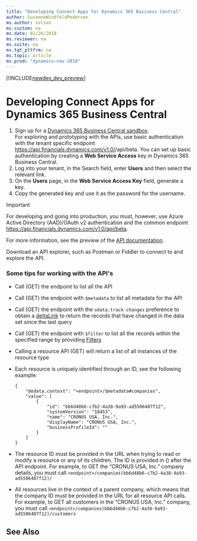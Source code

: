 ```yaml
---
title: "Developing Connect Apps for Dynamics 365 Business Central"
author: SusanneWindfeldPedersen
ms.author: solsen
ms.custom: na
ms.date: 02/26/2018
ms.reviewer: na
ms.suite: na
ms.tgt_pltfrm: na
ms.topic: article
ms.prod: "dynamics-nav-2018"
---
```


[!INCLUDE[newdev_dev_preview](includes/newdev_dev_preview.md)]

# Developing Connect Apps for Dynamics 365 Business Central

1. Sign up for a [Dynamics 365 Business Central sandbox]().  
For exploring and prototyping with the APIs, use basic authentication with the tenant specific endpoint https://api.financials.dynamics.com/v1.0/<tenant user domain url>/api/beta. You can set up basic authentication by creating a **Web Service Access** key in Dynamics 365 Business Central. 
2. Log into your tenant, in the Search field, enter **Users** and then select the relevant link.
3. On the **Users** page, in the **Web Service Access Key** field, generate a key.  
4. Copy the generated key and use it as the password for the username. <!-- (add link from getting started with APIs)  -->

> [!IMPORTANT]  
> For developing and going into production, you must, however, use Azure Active Directory (AAD)/OAuth v2 authentication and the common endpoint https://api.financials.dynamics.com/v1.0/api/beta. 
 
For more information, see the preview of the [API documentation](../fin-graph/resources/dynamics_overview.md).

Download an API explorer, such as Postman or Fiddler to connect to and explore the API.

### Some tips for working with the API's

+ Call (GET) the endpoint to list all the API
+ Call (GET) the endpoint with `$metadata` to list all metadata for the API
+ Call (GET) the endpoint with the `odata.track-changes` preference to obtain a [deltaLink](devenv-develop-connect-apps-for-fin.md#delta) to return the records that have changed in the data set since the last query
+ Call (GET) the endpoint with `$filter` to list all the records within the specified range by providing [Filters](devenv-develop-connect-apps-for-fin.md#filters)
+ Calling a resource API (GET) will return a list of all instances of the resource type
+ Each resource is uniquely identified through an ID, see the following example:  

    ```
    {
        "@odata.context": "<endpoint>/$metadata#companies",
        "value": [
            {
                "id": "bb6d48b6-c7b2-4a38-9a93-ad5506407f12",
                "systemVersion": "18453",
                "name": "CRONUS USA, Inc.",
                "displayName": "CRONUS USA, Inc.",
                "businessProfileId": ""
            }
        ]
    }
    ```

+ The resource ID must be provided in the URL when trying to read or modify a resource or any of its children. The ID is provided in () after the API endpoint. For example, to GET the “CRONUS USA, Inc.” company details, you must call `<endpoint>/companies(bb6d48b6-c7b2-4a38-9a93-ad5506407f12)/`
+ All resources live in the context of a parent company, which means that the company ID must be provided in the URL for all resource API calls. For example, to GET all customers in the “CRONUS USA, Inc.” company, you must call `<endpoint>/companies(bb6d48b6-c7b2-4a38-9a93-ad5506407f12)/customers`

## See Also
